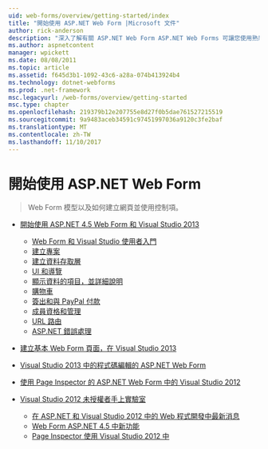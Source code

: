 ```yaml
---
uid: web-forms/overview/getting-started/index
title: "開始使用 ASP.NET Web Form |Microsoft 文件"
author: rick-anderson
description: "深入了解有關 ASP.NET Web Form ASP.NET Web Forms 可讓您使用熟悉的拖放、 事件導向模型建置動態網站。 設計介面和 hund 中..."
ms.author: aspnetcontent
manager: wpickett
ms.date: 08/08/2011
ms.topic: article
ms.assetid: f645d3b1-1092-43c6-a28a-074b413924b4
ms.technology: dotnet-webforms
ms.prod: .net-framework
msc.legacyurl: /web-forms/overview/getting-started
msc.type: chapter
ms.openlocfilehash: 219379b12e207755e8d27f0b5dae761527215519
ms.sourcegitcommit: 9a9483aceb34591c97451997036a9120c3fe2baf
ms.translationtype: MT
ms.contentlocale: zh-TW
ms.lasthandoff: 11/10/2017
---
```

<a name="getting-started-with-aspnet-web-forms"></a>開始使用 ASP.NET Web Form
====================
> Web Form 模型以及如何建立網頁並使用控制項。


- [開始使用 ASP.NET 4.5 Web Form 和 Visual Studio 2013](getting-started-with-aspnet-45-web-forms/index.md)

    - [Web Form 和 Visual Studio 使用者入門](getting-started-with-aspnet-45-web-forms/introduction-and-overview.md)
    - [建立專案](getting-started-with-aspnet-45-web-forms/create-the-project.md)
    - [建立資料存取層](getting-started-with-aspnet-45-web-forms/create_the_data_access_layer.md)
    - [UI 和導覽](getting-started-with-aspnet-45-web-forms/ui_and_navigation.md)
    - [顯示資料的項目，並詳細說明](getting-started-with-aspnet-45-web-forms/display_data_items_and_details.md)
    - [購物車](getting-started-with-aspnet-45-web-forms/shopping-cart.md)
    - [簽出和與 PayPal 付款](getting-started-with-aspnet-45-web-forms/checkout-and-payment-with-paypal.md)
    - [成員資格和管理](getting-started-with-aspnet-45-web-forms/membership-and-administration.md)
    - [URL 路由](getting-started-with-aspnet-45-web-forms/url-routing.md)
    - [ASP.NET 錯誤處理](getting-started-with-aspnet-45-web-forms/aspnet-error-handling.md)
- [建立基本 Web Form 頁面，在 Visual Studio 2013](creating-a-basic-web-forms-page.md)
- [Visual Studio 2013 中的程式碼編輯的 ASP.NET Web Form](code-editing-in-web-forms-pages.md)
- [使用 Page Inspector 的 ASP.NET Web Form 中的 Visual Studio 2012](using-page-inspector-in-a-visual-studio-11-beta-web-forms-project.md)
- [Visual Studio 2012 未授權者手上實驗室](hands-on-labs/index.md)

    - [在 ASP.NET 和 Visual Studio 2012 中的 Web 程式開發中最新消息](hands-on-labs/whats-new-in-aspnet-and-web-development-in-visual-studio-2012.md)
    - [Web Form ASP.NET 4.5 中新功能](hands-on-labs/whats-new-in-web-forms-in-aspnet-45.md)
    - [Page Inspector 使用 Visual Studio 2012 中](hands-on-labs/using-page-inspector-in-visual-studio-2012.md)

